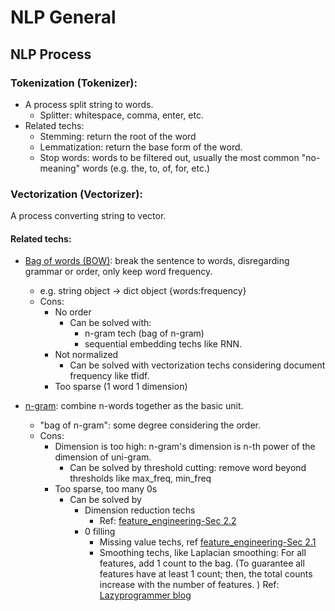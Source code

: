 # NLP General

## NLP Process

### Tokenization (Tokenizer):

- A process split string to words.
  - Splitter: whitespace, comma, enter, etc. 
- Related techs:
  - Stemming: return the root of the word
  - Lemmatization: return the base form of the word.
  - Stop words: words to be filtered out, usually the most common "no-meaning" words (e.g. the, to, of, for, etc.)

### Vectorization (Vectorizer):

A process converting string to vector.

#### Related techs:

- [Bag of words (BOW)](https://en.wikipedia.org/wiki/Bag-of-words_model): break the sentence to words, disregarding grammar or order, only keep word frequency.
  - e.g. string object -> dict object {words:frequency}
  - Cons: 
    - No order
      - Can be solved with:
        - n-gram tech (bag of n-gram)
        - sequential embedding techs like RNN.
    - Not normalized
      - Can be solved with vectorization techs considering document frequency like tfidf.
    - Too sparse (1 word 1 dimension)

- [n-gram](https://en.wikipedia.org/wiki/Bag-of-words_model#n-gram_model): combine n-words together as the basic unit.
  - "bag of n-gram": some degree considering the order.
  - Cons: 
    - Dimension is too high: n-gram's dimension is n-th power of the dimension of uni-gram.
      - Can be solved by threshold cutting: remove word beyond thresholds like max_freq, min_freq
    - Too sparse, too many 0s
      - Can be solved by
        - Dimension reduction techs 
          - Ref: [feature_engineering-Sec 2.2](../general_machine_learning/data_engineering/feature_engineering.md)
        - 0 filling
          - Missing value techs, ref [feature_engineering-Sec 2.1](../general_machine_learning/data_engineering/feature_engineering.md)
          - Smoothing techs, like Laplacian smoothing: For all features, add 1 count to the bag. (To guarantee all features have at least 1 count; then, the total counts increase with the number of features. ) Ref: [Lazyprogrammer blog](https://lazyprogrammer.me/probability-smoothing-for-natural-language-processing/)
